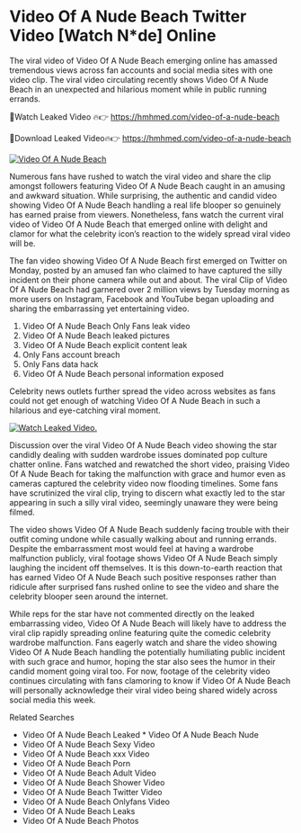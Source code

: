 ﻿# Video Of A Nude Beach Twitter Video [Watch N*de] Online

The viral video of ﻿Video Of A Nude Beach emerging online has amassed tremendous views across fan accounts and social media sites with one video clip. The viral video circulating recently shows ﻿Video Of A Nude Beach in an unexpected and hilarious moment while in public running errands. 

🔴Watch Leaked Video 🔥👉  https://hmhmed.com/video-of-a-nude-beach 

🔴Download Leaked Video🔥👉  https://hmhmed.com/video-of-a-nude-beach 

[![Video Of A Nude Beach](https://i.imgur.com/dJHk4Zq.gif)](https://hmhmed.com/video-of-a-nude-beach)

Numerous fans have rushed to watch the viral video and share the clip amongst followers featuring ﻿Video Of A Nude Beach caught in an amusing and awkward situation. While surprising, the authentic and candid video showing ﻿Video Of A Nude Beach handling a real life blooper so genuinely has earned praise from viewers. Nonetheless, fans watch the current viral video of ﻿Video Of A Nude Beach that emerged online with delight and clamor for what the celebrity icon’s reaction to the widely spread viral video will be.

The fan video showing ﻿Video Of A Nude Beach first emerged on Twitter on Monday, posted by an amused fan who claimed to have captured the silly incident on their phone camera while out and about. The viral Clip of ﻿Video Of A Nude Beach had garnered over 2 million views by Tuesday morning as more users on Instagram, Facebook and YouTube began uploading and sharing the embarrassing yet entertaining video. 

1. ﻿Video Of A Nude Beach Only Fans leak video
2. ﻿Video Of A Nude Beach leaked pictures
3. ﻿Video Of A Nude Beach explicit content leak
4. Only Fans account breach
5. Only Fans data hack
6. ﻿Video Of A Nude Beach personal information exposed

Celebrity news outlets further spread the video across websites as fans could not get enough of watching ﻿Video Of A Nude Beach in such a hilarious and eye-catching viral moment. 

[![Watch Leaked Video.](https://miro.medium.com/v2/resize:fit:828/format:webp/1*cilzJN44JGOrTw9NJCrNHA.gif "Watch Leaked Video")](https://hmhmed.com/video-of-a-nude-beach)

Discussion over the viral ﻿Video Of A Nude Beach video showing the star candidly dealing with sudden wardrobe issues dominated pop culture chatter online. Fans watched and rewatched the short video, praising ﻿Video Of A Nude Beach for taking the malfunction with grace and humor even as cameras captured the celebrity video now flooding timelines. Some fans have scrutinized the viral clip, trying to discern what exactly led to the star appearing in such a silly viral video, seemingly unaware they were being filmed.

The video shows ﻿Video Of A Nude Beach suddenly facing trouble with their outfit coming undone while casually walking about and running errands. Despite the embarrassment most would feel at having a wardrobe malfunction publicly, viral footage shows ﻿Video Of A Nude Beach simply laughing the incident off themselves. It is this down-to-earth reaction that has earned ﻿Video Of A Nude Beach such positive responses rather than ridicule after surprised fans rushed online to see the video and share the celebrity blooper seen around the internet.  

While reps for the star have not commented directly on the leaked embarrassing video, ﻿Video Of A Nude Beach will likely have to address the viral clip rapidly spreading online featuring quite the comedic celebrity wardrobe malfunction. Fans eagerly watch and share the video showing ﻿Video Of A Nude Beach handling the potentially humiliating public incident with such grace and humor, hoping the star also sees the humor in their candid moment going viral too. For now, footage of the celebrity video continues circulating with fans clamoring to know if ﻿Video Of A Nude Beach will personally acknowledge their viral video being shared widely across social media this week.

Related Searches
* ﻿Video Of A Nude Beach Leaked
﻿* Video Of A Nude Beach Nude
* ﻿Video Of A Nude Beach Sexy Video
* ﻿Video Of A Nude Beach xxx Video
* ﻿Video Of A Nude Beach Porn
* ﻿Video Of A Nude Beach Adult Video
* ﻿Video Of A Nude Beach Shower Video
* ﻿Video Of A Nude Beach Twitter Video
* ﻿Video Of A Nude Beach Onlyfans Video
* ﻿Video Of A Nude Beach Leaks
* ﻿Video Of A Nude Beach Photos